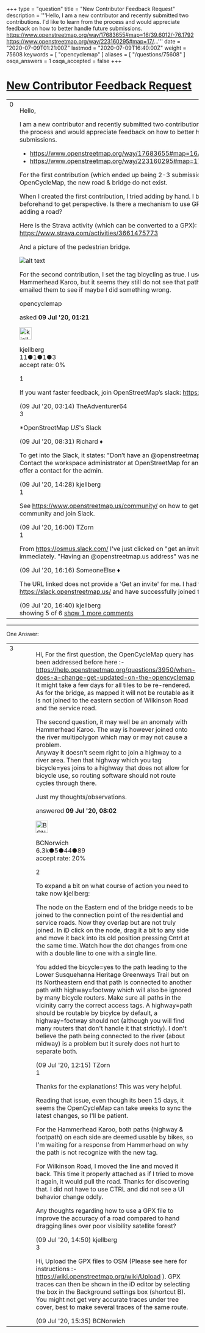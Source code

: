 +++
type = "question"
title = "New Contributor Feedback Request"
description = '''Hello, I am a new contributor and recently submitted two contributions. I&#x27;d like to learn from the process and would appreciate feedback on how to better handle future submissions.  https://www.openstreetmap.org/way/17683655#map=16/39.6012/-76.1792 https://www.openstreetmap.org/way/223160295#map=17/...'''
date = "2020-07-09T01:21:00Z"
lastmod = "2020-07-09T16:40:00Z"
weight = 75608
keywords = [ "opencyclemap" ]
aliases = [ "/questions/75608" ]
osqa_answers = 1
osqa_accepted = false
+++

<div class="headNormal">

# [New Contributor Feedback Request](/questions/75608/new-contributor-feedback-request)

</div>

<div id="main-body">

<div id="askform">

<table id="question-table" style="width:100%;">
<colgroup>
<col style="width: 50%" />
<col style="width: 50%" />
</colgroup>
<tbody>
<tr>
<td style="width: 30px; vertical-align: top"><div class="vote-buttons">
<span id="post-75608-upvote" class="ajax-command post-vote up" rel="nofollow" title="I like this post (click again to cancel)"> </span>
<div id="post-75608-score" class="post-score" title="current number of votes">
0
</div>
<span id="post-75608-downvote" class="ajax-command post-vote down" rel="nofollow" title="I dont like this post (click again to cancel)"> </span> <span id="favorite-mark" class="ajax-command favorite-mark" rel="nofollow" title="mark/unmark this question as favorite (click again to cancel)"> </span>
<div id="favorite-count" class="favorite-count">
&#10;</div>
</div></td>
<td><div id="item-right">
<div class="question-body">
<p>Hello,</p>
<p>I am a new contributor and recently submitted two contributions. I'd like to learn from the process and would appreciate feedback on how to better handle future submissions.</p>
<ul>
<li><a href="https://www.openstreetmap.org/way/17683655#map=16/39.6012/-76.1792">https://www.openstreetmap.org/way/17683655#map=16/39.6012/-76.1792</a></li>
<li><a href="https://www.openstreetmap.org/way/223160295#map=17/39.62472/-76.16176">https://www.openstreetmap.org/way/223160295#map=17/39.62472/-76.16176</a></li>
</ul>
<p>For the first contribution (which ended up being 2-3 submissions), if I switch to the OpenCycleMap, the new road &amp; bridge do not exist.</p>
<p>When I created the first contribution, I tried adding by hand. I biked this course beforehand to get perspective. Is there a mechanism to use GPX coordinates for adding a road?</p>
<p>Here is the Strava activity (which can be converted to a GPX): <a href="https://www.strava.com/activities/3661475773">https://www.strava.com/activities/3661475773</a></p>
<p>And a picture of the pedestrian bridge.</p>
<p><img src="/upfiles/IMG_20200623_183334.jpg" alt="alt text" /></p>
<p>For the second contribution, I set the tag bicycling as true. I use these Maps for my Hammerhead Karoo, but it seems they still do not see that path as cycling capable. I've emailed them to see if maybe I did something wrong.</p>
</div>
<div id="question-tags" class="tags-container tags">
<span class="post-tag tag-link-opencyclemap" rel="tag" title="see questions tagged &#39;opencyclemap&#39;">opencyclemap</span>
</div>
<div id="question-controls" class="post-controls">
&#10;</div>
<div class="post-update-info-container">
<div class="post-update-info post-update-info-user">
<p>asked <strong>09 Jul '20, 01:21</strong></p>
<img src="https://secure.gravatar.com/avatar/c286d7279d50b692a50d3b5f073c14d1?s=32&amp;d=identicon&amp;r=g" class="gravatar" width="32" height="32" alt="kjellberg&#39;s gravatar image" />
<p><span>kjellberg</span><br />
<span class="score" title="11 reputation points">11</span><span title="1 badges"><span class="badge1">●</span><span class="badgecount">1</span></span><span title="1 badges"><span class="silver">●</span><span class="badgecount">1</span></span><span title="3 badges"><span class="bronze">●</span><span class="badgecount">3</span></span><br />
<span class="accept_rate" title="Rate of the user&#39;s accepted answers">accept rate:</span> <span title="kjellberg has no accepted answers">0%</span></p>
</img>
</div>
</div>
<div id="comments-container-75608" class="comments-container">
<span id="75609"></span>
<div id="comment-75609" class="comment">
<div id="post-75609-score" class="comment-score">
1
</div>
<div class="comment-text">
<p>If you want faster feedback, join OpenStreetMap’s slack: <a href="https://osmus.slack.com/">https://osmus.slack.com/</a></p>
</div>
<div id="comment-75609-info" class="comment-info">
<span class="comment-age">(09 Jul '20, 03:14)</span> <span class="comment-user userinfo">TheAdventurer64</span>
</div>
</div>
<span id="75614"></span>
<div id="comment-75614" class="comment">
<div id="post-75614-score" class="comment-score">
3
</div>
<div class="comment-text">
<p>*OpenStreetMap <em>US</em>'s Slack</p>
</div>
<div id="comment-75614-info" class="comment-info">
<span class="comment-age">(09 Jul '20, 08:31)</span> <span class="comment-user userinfo">Richard ♦</span>
</div>
</div>
<span id="75618"></span>
<div id="comment-75618" class="comment">
<div id="post-75618-score" class="comment-score">
&#10;</div>
<div class="comment-text">
<p>To get into the Slack, it states: "Don’t have an @openstreetmap.us email address? Contact the workspace administrator at OpenStreetMap for an invitation." but does not offer a contact for the admin.</p>
</div>
<div id="comment-75618-info" class="comment-info">
<span class="comment-age">(09 Jul '20, 14:28)</span> <span class="comment-user userinfo">kjellberg</span>
</div>
</div>
<span id="75622"></span>
<div id="comment-75622" class="comment">
<div id="post-75622-score" class="comment-score">
1
</div>
<div class="comment-text">
<p>See <a href="https://www.openstreetmap.us/community/">https://www.openstreetmap.us/community/</a> on how to get in touch with the community and join Slack.</p>
</div>
<div id="comment-75622-info" class="comment-info">
<span class="comment-age">(09 Jul '20, 16:00)</span> <span class="comment-user userinfo">TZorn</span>
</div>
</div>
<span id="75623"></span>
<div id="comment-75623" class="comment">
<div id="post-75623-score" class="comment-score">
1
</div>
<div class="comment-text">
<p>From <a href="https://osmus.slack.com/">https://osmus.slack.com/</a> I've just clicked on "get an invite" and got an invite immediately. "Having an @openstreetmap.us address" was never mentioned.</p>
</div>
<div id="comment-75623-info" class="comment-info">
<span class="comment-age">(09 Jul '20, 16:16)</span> <span class="comment-user userinfo">SomeoneElse ♦</span>
</div>
</div>
<span id="75625"></span>
<div id="comment-75625" class="comment not_top_scorer">
<div id="post-75625-score" class="comment-score">
&#10;</div>
<div class="comment-text">
<p>The URL linked does not provide a 'Get an invite' for me. I had to use the URL <a href="https://slack.openstreetmap.us/">https://slack.openstreetmap.us/</a> and have successfully joined the Slack. Thank you!</p>
</div>
<div id="comment-75625-info" class="comment-info">
<span class="comment-age">(09 Jul '20, 16:40)</span> <span class="comment-user userinfo">kjellberg</span>
</div>
</div>
</div>
<div id="comment-tools-75608" class="comment-tools">
<span class="comments-showing"> showing 5 of 6 </span> <a href="#" class="show-all-comments-link">show 1 more comments</a>
</div>
<div class="clear">
&#10;</div>
<div id="comment-75608-form-container" class="comment-form-container">
&#10;</div>
<div class="clear">
&#10;</div>
</div></td>
</tr>
</tbody>
</table>

------------------------------------------------------------------------

<div class="tabBar">

<span id="sort-top"></span>

<div class="headQuestions">

One Answer:

</div>

</div>

<span id="75610"></span>

<div id="answer-container-75610" class="answer">

<table style="width:100%;">
<colgroup>
<col style="width: 50%" />
<col style="width: 50%" />
</colgroup>
<tbody>
<tr>
<td style="width: 30px; vertical-align: top"><div class="vote-buttons">
<span id="post-75610-upvote" class="ajax-command post-vote up" rel="nofollow" title="I like this post (click again to cancel)"> </span>
<div id="post-75610-score" class="post-score" title="current number of votes">
3
</div>
<span id="post-75610-downvote" class="ajax-command post-vote down" rel="nofollow" title="I dont like this post (click again to cancel)"> </span>
</div></td>
<td><div class="item-right">
<div class="answer-body">
<p>Hi, For the first question, the OpenCycleMap query has been addressed before here :-<a href="/questions/3950/when-does-a-change-get-updated-on-the-opencyclemap">https://help.openstreetmap.org/questions/3950/when-does-a-change-get-updated-on-the-opencyclemap</a> It might take a few days for all tiles to be re-rendered. As for the bridge, as mapped it will not be routable as it is not joined to the eastern section of Wilkinson Road and the service road.</p>
<p>The second question, it may well be an anomaly with Hammerhead Karoo. The way is however joined onto the river multipolygon which may or may not cause a problem.<br />
Anyway it doesn't seem right to join a highway to a river area. Then that highway which you tag bicycle=yes joins to a highway that does not allow for bicycle use, so routing software should not route cycles through there.</p>
<p>Just my thoughts/observations.</p>
</div>
<div class="answer-controls post-controls">
&#10;</div>
<div class="post-update-info-container">
<div class="post-update-info post-update-info-user">
<p>answered <strong>09 Jul '20, 08:02</strong></p>
<img src="https://secure.gravatar.com/avatar/e3283a6b5f83e16214ec39a1478f64f0?s=32&amp;d=identicon&amp;r=g" class="gravatar" width="32" height="32" alt="BCNorwich&#39;s gravatar image" />
<p><span>BCNorwich</span><br />
<span class="score" title="6299 reputation points"><span>6.3k</span></span><span title="5 badges"><span class="badge1">●</span><span class="badgecount">5</span></span><span title="44 badges"><span class="silver">●</span><span class="badgecount">44</span></span><span title="89 badges"><span class="bronze">●</span><span class="badgecount">89</span></span><br />
<span class="accept_rate" title="Rate of the user&#39;s accepted answers">accept rate:</span> <span title="BCNorwich has 44 accepted answers">20%</span> </br></p>
</div>
</div>
<div id="comments-container-75610" class="comments-container">
<span id="75615"></span>
<div id="comment-75615" class="comment">
<div id="post-75615-score" class="comment-score">
2
</div>
<div class="comment-text">
<p>To expand a bit on what course of action you need to take now kjellberg:</p>
<p>The node on the Eastern end of the bridge needs to be joined to the connection point of the residential and service roads. Now they overlap but are not truly joined. In iD click on the node, drag it a bit to any side and move it back into its old position pressing Cntrl at the same time. Watch how the dot changes from one with a double line to one with a single line.</p>
<p>You added the bicycle=yes to the path leading to the Lower Susquehanna Heritage Greenways Trail but on its Northeastern end that path is connected to another path with highway=footway which will also be ignored by many bicycle routers. Make sure all paths in the vicinity carry the correct access tags. A highway=path should be routable by bicylce by default, a highway=footway should not (although you will find many routers that don't handle it that strictly). I don't believe the path being connected to the river (about midway) is a problem but it surely does not hurt to separate both.</p>
</div>
<div id="comment-75615-info" class="comment-info">
<span class="comment-age">(09 Jul '20, 12:15)</span> <span class="comment-user userinfo">TZorn</span>
</div>
</div>
<span id="75619"></span>
<div id="comment-75619" class="comment">
<div id="post-75619-score" class="comment-score">
1
</div>
<div class="comment-text">
<p>Thanks for the explanations! This was very helpful.</p>
<p>Reading that issue, even though its been 15 days, it seems the OpenCycleMap can take weeks to sync the latest changes, so I'll be patient.</p>
<p>For the Hammerhead Karoo, both paths (highway &amp; footpath) on each side are deemed usable by bikes, so I'm waiting for a response from Hammerhead on why the path is not recognize with the new tag.</p>
<p>For Wilkinson Road, I moved the line and moved it back. This time it properly attached as if I tried to move it again, it would pull the road. Thanks for discovering that. I did not have to use CTRL and did not see a UI behavior change oddly.</p>
<p>Any thoughts regarding how to use a GPX file to improve the accuracy of a road compared to hand dragging lines over poor visibility satellite forest?</p>
</div>
<div id="comment-75619-info" class="comment-info">
<span class="comment-age">(09 Jul '20, 14:50)</span> <span class="comment-user userinfo">kjellberg</span>
</div>
</div>
<span id="75620"></span>
<div id="comment-75620" class="comment">
<div id="post-75620-score" class="comment-score">
3
</div>
<div class="comment-text">
<p>Hi, Upload the GPX files to OSM (Please see here for instructions :-<a href="https://wiki.openstreetmap.org/wiki/Upload">https://wiki.openstreetmap.org/wiki/Upload</a> ). GPX traces can then be shown in the iD editor by selecting the box in the Background settings box (shortcut B). You might not get very accurate traces under tree cover, best to make several traces of the same route.</p>
</div>
<div id="comment-75620-info" class="comment-info">
<span class="comment-age">(09 Jul '20, 15:35)</span> <span class="comment-user userinfo">BCNorwich</span>
</div>
</div>
</div>
<div id="comment-tools-75610" class="comment-tools">
&#10;</div>
<div class="clear">
&#10;</div>
<div id="comment-75610-form-container" class="comment-form-container">
&#10;</div>
<div class="clear">
&#10;</div>
</div></td>
</tr>
</tbody>
</table>

</div>

<div class="paginator-container-left">

</div>

</div>

</div>


